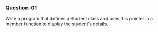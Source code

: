 ### Question-01

Write a program that defines a Student class and uses this pointer in a member function to display the student's details.
